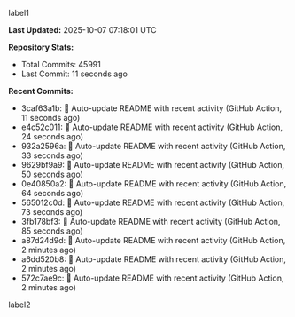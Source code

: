 
label1 
<!-- ACTIVITY_START -->
**Last Updated:** 2025-10-07 07:18:01 UTC

**Repository Stats:**
- Total Commits: 45991
- Last Commit: 11 seconds ago

**Recent Commits:**
- 3caf63a1b: 🤖 Auto-update README with recent activity (GitHub Action, 11 seconds ago)
- e4c52c011: 🤖 Auto-update README with recent activity (GitHub Action, 24 seconds ago)
- 932a2596a: 🤖 Auto-update README with recent activity (GitHub Action, 33 seconds ago)
- 9629bf9a9: 🤖 Auto-update README with recent activity (GitHub Action, 50 seconds ago)
- 0e40850a2: 🤖 Auto-update README with recent activity (GitHub Action, 64 seconds ago)
- 565012c0d: 🤖 Auto-update README with recent activity (GitHub Action, 73 seconds ago)
- 3fb178bf3: 🤖 Auto-update README with recent activity (GitHub Action, 85 seconds ago)
- a87d24d9d: 🤖 Auto-update README with recent activity (GitHub Action, 2 minutes ago)
- a6dd520b8: 🤖 Auto-update README with recent activity (GitHub Action, 2 minutes ago)
- 572c7ae9c: 🤖 Auto-update README with recent activity (GitHub Action, 2 minutes ago)
<!-- ACTIVITY_END -->

label2
